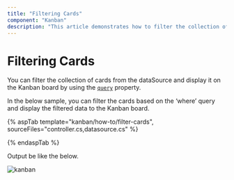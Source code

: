 ```yaml
---
title: "Filtering Cards"
component: "Kanban"
description: "This article demonstrates how to filter the collection of cards from the data source and display it on the Kanban board."
---
```


# Filtering Cards

You can filter the collection of cards from the dataSource and display it on the Kanban board by using the [`query`](../../api/kanban/#query) property.

In the below sample, you can filter the cards based on the ‘where’ query and display the filtered data to the Kanban board.

{% aspTab template="kanban/how-to/filter-cards", sourceFiles="controller.cs,datasource.cs" %}

{% endaspTab %}

Output be like the below.

![kanban](./images/filter-cards.PNG)
